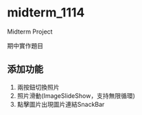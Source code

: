 # midterm_1114

Midterm Project

期中實作題目

## 添加功能

1. 兩按鈕切換照片
2. 照片滑動(ImageSlideShow，支持無限循環)
3. 點擊圖片出現圖片連結SnackBar

